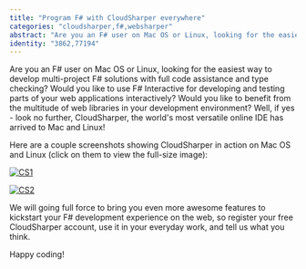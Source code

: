 ```yaml
---
title: "Program F# with CloudSharper everywhere"
categories: "cloudsharper,f#,websharper"
abstract: "Are you an F# user on Mac OS or Linux, looking for the easiest way to develop multi-project F# solutions with full code assistance and type checking?  Would you like to use F# Interactive for developing and testing parts of your web applications interactively? Would you like to benefit from the multitude of web libraries in your development environment? Well, if yes - look no further, CloudSharper, the world's most versatile online IDE has arrived to Mac and Linux!"
identity: "3862,77194"
---
```

Are you an F# user on Mac OS or Linux, looking for the easiest way to develop multi-project F# solutions with full code assistance and type checking?  Would you like to use F# Interactive for developing and testing parts of your web applications interactively? Would you like to benefit from the multitude of web libraries in your development environment? Well, if yes - look no further, CloudSharper, the world's most versatile online IDE has arrived to Mac and Linux!

Here are a couple screenshots showing CloudSharper in action on Mac OS and Linux (click on them to view the full-size image):

[![CS1](http://i.imgur.com/0MpgleWl.png)](http://i.imgur.com/0MpgleW.png)

[![CS2](http://i.imgur.com/SEUoMoXl.png)](http://i.imgur.com/SEUoMoX.png)

We will going full force to bring you even more awesome features to kickstart your F# development experience on the web, so register your free CloudSharper account, use it in your everyday work, and tell us what you think.

Happy coding!

